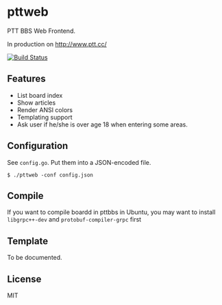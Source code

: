 pttweb
======

PTT BBS Web Frontend.

In production on http://www.ptt.cc/

[![Build Status](https://travis-ci.org/ptt/pttweb.svg?branch=master)](https://travis-ci.org/ptt/pttweb)

Features
--------

 - List board index
 - Show articles
 - Render ANSI colors
 - Templating support
 - Ask user if he/she is over age 18 when entering some areas.

Configuration
-------------

See `config.go`.
Put them into a JSON-encoded file.

    $ ./pttweb -conf config.json


Compile
-------

If you want to compile boardd in pttbbs in Ubuntu, you may want to install `libgrpc++-dev` and `protobuf-compiler-grpc` first

Template
--------

To be documented.

License
-------

MIT
